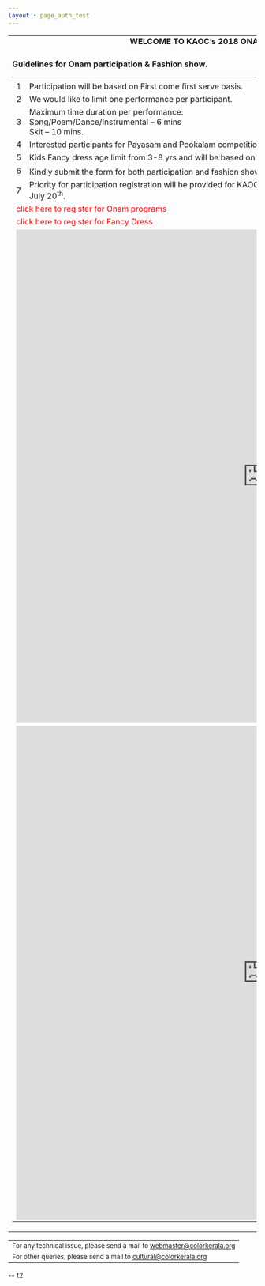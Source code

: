 ```yaml
---
layout : page_auth_test
---
```


<!--
<script src="https://ajax.googleapis.com/ajax/libs/jquery/3.2.1/jquery.min.js"></script>
<script>
$(document).ready(function() {
$("#onam_pgm").hide();
$("#fshn_shw").hide();
$("#or_enb").click(function(){$("#onam_pgm").toggle("slow");$("#fshn_shw").hide();});
$("#fs_enb").click(function(){$("#onam_pgm").hide();$("#fshn_shw").toggle("slow");})
}
)	
</script>
-->

<table id="main table" align="center" style="border:0" onLoad="resetAll()">
	<tr style="border:0;background:transparent"><td style="border:0;background:transparent">
	<strong> <center>WELCOME TO KAOC’s 2018 ONAM EVENT REGISTRATION PORTAL. &nbsp; </center></strong><br/>
	</td></tr>
	<tr style="border:0;background:transparent"><td style="border:0;background:transparent">
	<strong> <left>Guidelines for Onam participation & Fashion show. &nbsp; </left></strong><br/>
	<table id="Onam_reg" align="left" style="border:0">
		<tr style="border:0;background:transparent"><td style="border:0;background:transparent">
		<tr style="border:0;background:transparent"><td style="border:0;background:transparent">1</td><td style="border:0;background:transparent">Participation will be based on <bold>First come first serve basis</bold>. </td></tr>
		<tr style="border:0;background:transparent"><td style="border:0;background:transparent">2</td><td style="border:0;background:transparent"> We would like to limit one performance per participant. </td></tr>
		<tr style="border:0;background:transparent"><td style="border:0;background:transparent">3</td><td style="border:0;background:transparent"> Maximum time duration per performance: <br/>
		Song/Poem/Dance/Instrumental – 6 mins <br/>
		Skit – 10 mins. </td></tr>
		<tr style="border:0;background:transparent"><td style="border:0;background:transparent">4</td><td style="border:0;background:transparent"> Interested participants for Payasam and Pookalam competitions also please fill out the Participation form.  </td></tr>
		<tr style="border:0;background:transparent"><td style="border:0;background:transparent">5</td><td style="border:0;background:transparent"> Kids Fancy dress age limit from 3-8 yrs and will be based on History and Tradition of Kerala </td></tr>
		<tr style="border:0;background:transparent"><td style="border:0;background:transparent">6</td><td style="border:0;background:transparent"> Kindly submit the form for both participation and fashion show on or before July 10<sup>th</sup> 2018.  </td></tr>
		<tr style="border:0;background:transparent"><td style="border:0;background:transparent">7</td><td style="border:0;background:transparent"> Priority for participation registration will be provided for KAOC members first. Unfilled slots will be open to non members after July 20<sup>th</sup>.  </td></tr>
		<tr style="border:0;background:transparent"><td style="border:0;background:transparent" colspan="2"> <div id="or_enb"> <font style="color:red">click here to register for Onam programs</font> </div></td></tr>
		<tr style="border:0;background:transparent"><td style="border:0;background:transparent" colspan="2"> <div id="fs_enb"> <font style="color:red">click here to register for Fancy Dress</font> </div></td></tr>
		<tr style="border:0;background:transparent"><td style="border:0;background:transparent" colspan="2">  <div id="onam_pgm"><iframe src=" https://goo.gl/forms/OAwWCANPwWjmQ7Jt1" width="999" height="999" frameborder="0" marginheight="0" marginwidth="0">Loading...</iframe></div></td></tr>
		<tr style="border:0;background:transparent"><td style="border:0;background:transparent" colspan="2">  <div id="fshn_shw"><iframe src=" https://goo.gl/forms/KOUz2jT3OPIOTdT02" width="999" height="999" frameborder="0" marginheight="0" marginwidth="0">Loading...</iframe></div></td></tr>
		</td></tr>
	</table>
	</td></tr>
</table>
<table>
  <tr style="border:0;background:transparent">
   <td style="border:0"> <font size="2"> For any technical issue, please send a mail to <u> webmaster@colorkerala.org </u></font></td></tr>
  <tr style="border:0;background:transparent">
    <td style="border:0">  <font size="2">For other queries, please send a mail to <u> cultural@colorkerala.org</u> </font></td></tr>
  </table>
-- t2
